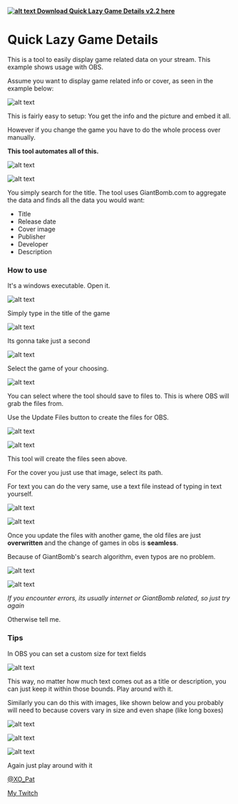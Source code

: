  **[![alt text][dlicon]  Download Quick Lazy Game Details v2.2 here](https://github.com/PatrikSchulze/Quick_Lazy_Game_Details/raw/master/img/QuickLazyGameDetails.exe "")**



# Quick Lazy Game Details

This is a tool to easily display game related data on your stream. This example shows usage with OBS.

Assume you want to display game related info or cover, as seen in the example below:


![alt text](https://github.com/PatrikSchulze/Quick_Lazy_Game_Details/blob/master/img/1.jpg "Easy app")


This is fairly easy to setup: You get the info and the picture and embed it all.

However if you change the game you have to do the whole process over manually.

**This tool automates all of this.**


![alt text](https://github.com/PatrikSchulze/Quick_Lazy_Game_Details/blob/master/img/overview.jpg "The App")


![alt text](https://github.com/PatrikSchulze/Quick_Lazy_Game_Details/blob/master/img/2.jpg "Automation")


You simply search for the title. The tool uses GiantBomb.com to aggregate the data and finds all the data you would want:
* Title
* Release date
* Cover image
* Publisher
* Developer
* Description



### How to use

It's a windows executable. Open it. 


![alt text](https://github.com/PatrikSchulze/Quick_Lazy_Game_Details/blob/master/img/exeicon.jpg "Open the app")


Simply type in the title of the game


![alt text](https://github.com/PatrikSchulze/Quick_Lazy_Game_Details/blob/master/img/searchfield.jpg "Type in your title")


Its gonna take just a second


![alt text](https://github.com/PatrikSchulze/Quick_Lazy_Game_Details/blob/master/img/findinggames.jpg "Wait")


Select the game of your choosing.


![alt text](https://github.com/PatrikSchulze/Quick_Lazy_Game_Details/blob/master/img/select_game.jpg "Wait")


You can select where the tool should save to files to. This is where OBS will grab the files from.

Use the Update Files button to create the files for OBS.


![alt text](https://github.com/PatrikSchulze/Quick_Lazy_Game_Details/blob/master/img/update-files.jpg "Click this")


![alt text](https://github.com/PatrikSchulze/Quick_Lazy_Game_Details/blob/master/img/files.jpg "Exported files")


This tool will create the files seen above.

For the cover you just use that image, select its path.

For text you can do the very same, use a text file instead of typing in text yourself.


![alt text](https://github.com/PatrikSchulze/Quick_Lazy_Game_Details/blob/master/img/obs_textfield-details.jpg "Embed text files")


![alt text](https://github.com/PatrikSchulze/Quick_Lazy_Game_Details/blob/master/img/obs_filepaths.jpg "Embed text files")


Once you update the files with another game, the old files are just **overwritten** and the change of games in obs is **seamless**.

Because of GiantBomb's search algorithm, even typos are no problem.


![alt text](https://github.com/PatrikSchulze/Quick_Lazy_Game_Details/blob/master/img/typo.jpg "Typos")


![alt text](https://static-cdn.jtvnw.net/emoticons/v1/88/1.0 "PogChamp")



_If you encounter errors, its usually internet or GiantBomb related, so just try again_

Otherwise tell me.


### Tips

In OBS you can set a custom size for text fields


![alt text](https://github.com/PatrikSchulze/Quick_Lazy_Game_Details/blob/master/img/obs_textSize.jpg "Custom text area size")


This way, no matter how much text comes out as a title or description, you can just keep it within those bounds. Play around with it.

Similarly you can do this with images, like shown below and you probably will need to because covers vary in size and even shape (like long boxes)


![alt text](https://github.com/PatrikSchulze/Quick_Lazy_Game_Details/blob/master/img/obs_image_stretch0.jpg "Image sizes")


![alt text](https://github.com/PatrikSchulze/Quick_Lazy_Game_Details/blob/master/img/obs_image_stretch.jpg "Image sizes")


![alt text](https://github.com/PatrikSchulze/Quick_Lazy_Game_Details/blob/master/img/obs_image_stretch2.jpg "Image sizes")


Again just play around with it




[@XO_Pat](https://twitter.com/XO_Pat)


[My Twitch](https://www.twitch.tv/khaos_cero)


[dlicon]: https://github.com/PatrikSchulze/Quick_Lazy_Game_Details/blob/master/img/download.png ""
